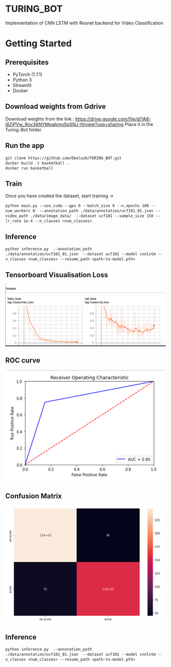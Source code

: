 # TURING_BOT
Implementation of CNN LSTM with Resnet backend for Video Classification

# Getting Started
## Prerequisites
* PyTorch (1.7.1)
* Python 3
* Streamlit
* Docker

## Download weights from Gdrive 
Download weights from the link : https://drive.google.com/file/d/1A8-i8ZjPVw_Rov3ANYMeajkmo5pSNJ-H/view?usp=sharing
Place it in the Turing-Bot folder

## Run the app
```
git clone https://github.com/Obelus0/TURING_BOT.git
docker build -t basketball . 
docker run basketball
```



## Train
Once you have created the dataset, start training ->
```
python main.py --use_cuda --gpu 0 --batch_size 8 --n_epochs 100 --num_workers 0  --annotation_path ./data/annotation/ucf101_01.json --video_path ./data/image_data/  --dataset ucf101 --sample_size 150 --lr_rate 1e-4 --n_classes <num_classes>
```

## Inference
```
python inference.py  --annotation_path ./data/annotation/ucf101_01.json  --dataset ucf101 --model cnnlstm --n_classes <num_classes> --resume_path <path-to-model.pth> 
```


## Tensorboard Visualisation Loss
![alt text](https://github.com/Obelus0/TURING_BOT/blob/main/photos/0.png)

## ROC curve 
![alt text](https://github.com/Obelus0/TURING_BOT/blob/main/photos/2.png)

## Confusion Matrix
![alt text](https://github.com/Obelus0/TURING_BOT/blob/main/photos/1.png)


## Inference
```
python inference.py  --annotation_path ./data/annotation/ucf101_01.json  --dataset ucf101 --model cnnlstm --n_classes <num_classes> --resume_path <path-to-model.pth> 
```


